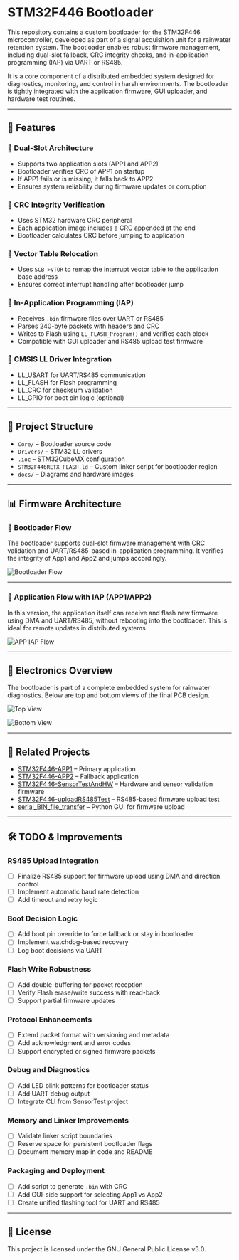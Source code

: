 # STM32F446 Bootloader

This repository contains a custom bootloader for the STM32F446 microcontroller, developed as part of a signal acquisition unit for a rainwater retention system. The bootloader enables robust firmware management, including dual-slot fallback, CRC integrity checks, and in-application programming (IAP) via UART or RS485.

It is a core component of a distributed embedded system designed for diagnostics, monitoring, and control in harsh environments. The bootloader is tightly integrated with the application firmware, GUI uploader, and hardware test routines.

---

## 🚀 Features

### 🔁 Dual-Slot Architecture
- Supports two application slots (APP1 and APP2)
- Bootloader verifies CRC of APP1 on startup
- If APP1 fails or is missing, it falls back to APP2
- Ensures system reliability during firmware updates or corruption

### 🔐 CRC Integrity Verification
- Uses STM32 hardware CRC peripheral
- Each application image includes a CRC appended at the end
- Bootloader calculates CRC before jumping to application

### 🔧 Vector Table Relocation
- Uses `SCB->VTOR` to remap the interrupt vector table to the application base address
- Ensures correct interrupt handling after bootloader jump

### 🔄 In-Application Programming (IAP)
- Receives `.bin` firmware files over UART or RS485
- Parses 240-byte packets with headers and CRC
- Writes to Flash using `LL_FLASH_Program()` and verifies each block
- Compatible with GUI uploader and RS485 upload test firmware

### 🧱 CMSIS LL Driver Integration
- LL_USART for UART/RS485 communication
- LL_FLASH for Flash programming
- LL_CRC for checksum validation
- LL_GPIO for boot pin logic (optional)

---

## 📁 Project Structure

- `Core/` – Bootloader source code
- `Drivers/` – STM32 LL drivers
- `.ioc` – STM32CubeMX configuration
- `STM32F446RETX_FLASH.ld` – Custom linker script for bootloader region
- `docs/` – Diagrams and hardware images

---

## 📊 Firmware Architecture

### 🧭 Bootloader Flow

The bootloader supports dual-slot firmware management with CRC validation and UART/RS485-based in-application programming. It verifies the integrity of App1 and App2 and jumps accordingly.

![Bootloader Flow](docs/SWdesignv2.png)

---

### 🧠 Application Flow with IAP (APP1/APP2)

In this version, the application itself can receive and flash new firmware using DMA and UART/RS485, without rebooting into the bootloader. This is ideal for remote updates in distributed systems.

![APP IAP Flow](docs/SWdesignv1.png)

---

## 🧪 Electronics Overview

The bootloader is part of a complete embedded system for rainwater diagnostics. Below are top and bottom views of the final PCB design.

![Top View](docs/top.png)

![Bottom View](docs/bottom.png)

---

## 🔗 Related Projects

- [STM32F446-APP1](https://github.com/Vojtese/STM32F446-APP1) – Primary application
- [STM32F446-APP2](https://github.com/Vojtese/STM32F446-APP2) – Fallback application
- [STM32F446-SensorTestAndHW](https://github.com/Vojtese/STM32F446-SensorTestAndHW) – Hardware and sensor validation firmware
- [STM32F446-uploadRS485Test](https://github.com/Vojtese/STM32F446-uploadRS485Test) – RS485-based firmware upload test
- [serial_BIN_file_transfer](https://github.com/Vojtese/serial_BIN_file_transfer) – Python GUI for firmware upload

---

## 🛠️ TODO & Improvements

### RS485 Upload Integration
- [ ] Finalize RS485 support for firmware upload using DMA and direction control
- [ ] Implement automatic baud rate detection
- [ ] Add timeout and retry logic

### Boot Decision Logic
- [ ] Add boot pin override to force fallback or stay in bootloader
- [ ] Implement watchdog-based recovery
- [ ] Log boot decisions via UART

### Flash Write Robustness
- [ ] Add double-buffering for packet reception
- [ ] Verify Flash erase/write success with read-back
- [ ] Support partial firmware updates

### Protocol Enhancements
- [ ] Extend packet format with versioning and metadata
- [ ] Add acknowledgment and error codes
- [ ] Support encrypted or signed firmware packets

### Debug and Diagnostics
- [ ] Add LED blink patterns for bootloader status
- [ ] Add UART debug output
- [ ] Integrate CLI from SensorTest project

### Memory and Linker Improvements
- [ ] Validate linker script boundaries
- [ ] Reserve space for persistent bootloader flags
- [ ] Document memory map in code and README

### Packaging and Deployment
- [ ] Add script to generate `.bin` with CRC
- [ ] Add GUI-side support for selecting App1 vs App2
- [ ] Create unified flashing tool for UART and RS485

---

## 📜 License

This project is licensed under the GNU General Public License v3.0.
